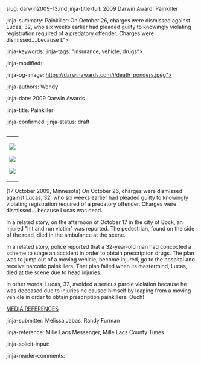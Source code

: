 slug: darwin2009-13.md
jinja-title-full: 2009 Darwin Award: Painkiller

jinja-summary: Painkiller: On October 26, charges were dismissed against Lucas, 32, who six weeks earlier had pleaded guilty to knowingly violating registration required of a predatory offender. Charges were dismissed....because L">

jinja-keywords:
jinja-tags: "insurance, vehicle, drugs">

jinja-modified:

jinja-og-image: https://darwinawards.com/i/death_ponders.jpeg">

jinja-authors: Wendy

jinja-date: 2009 Darwin Awards


jinja-title: Painkiller


jinja-confirmed:
jinja-status: draft
<TABLE border=0 align=right><TR><TD align=center>

<A href="/cgi/search.pl?keywords=category%3Dvehicle&swishindex=stories.data&show_description=yes&maxdisplay=10&maxresults=50"><IMG src="/i/icon/car.jpg" border=0></A>

<A href="/cgi/search.pl?keywords=category%3Dinsurance&swishindex=stories.data&show_description=yes&maxdisplay=10&maxresults=50"><IMG src="/i/icon/insurance.jpg" border=0></A>

<A href="/cgi/search.pl?keywords=category%3Dcigarette&swishindex=stories.data&show_description=yes&maxdisplay=10&maxresults=50"><IMG src="/i/icon/joint.png" border=0></A>

</TD></TR></TABLE>

(17 October 2009, Minnesota) On October 26, charges were dismissed against Lucas, 32, who six weeks earlier had pleaded guilty to knowingly violating registration required of a predatory offender. Charges were dismissed....because Lucas was dead.

In a related story, on the afternoon of October 17 in the city of Bock, an
injured "hit and run victim" was reported. The pedestrian, found on the
side of the road, died in the ambulance at the scene.

In a related story, police reported that a 32-year-old man had concocted a scheme to stage an accident in order to obtain prescription drugs. The plan was to jump out of a moving vehicle, become injured, go to the hospital and receive narcotic painkillers. That plan failed when its mastermind, Lucas, died at the scene due to head injuries.

In other words: Lucas, 32, avoided a serious parole violation because he was deceased due to injuries he caused himself by leaping from a moving vehicle in order to obtain prescription painkillers. Ouch!

<A href="http://www.darwinawards.com/slush/200910/pending20091021-074739.html">MEDIA REFERENCES</A>

jinja-submitter: Melissa Jabas, Randy Furman

jinja-reference: Mille Lacs Messenger, Mille Lacs County Times

jinja-solicit-input:

jinja-reader-comments:



<!--#include file=nav_2009.html -->


